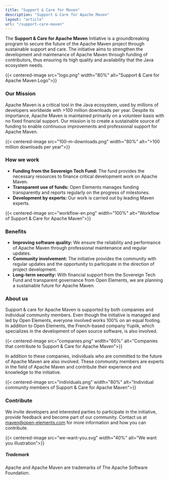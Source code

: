 ```yaml
---
title: "Support & Care for Maven"
description: "Support & Care for Apache Maven"
layout: "article"
url: "/support-care-maven"
---
```

The **Support & Care for Apache Maven** Initiative is a groundbreaking program to secure the future of the Apache Maven project through sustainable support and care.
The initiative aims to strengthen the development and maintenance of Apache Maven through funding of contributors, thus ensuring its high quality and availability that the Java ecosystem needs.

{{< centered-image src="logo.png" width="80%" alt="Support & Care for Apache Maven Logo">}}

### Our Mission

Apache Maven is a critical tool in the Java ecosystem, used by millions of developers worldwide with >100 million downloads per year.
Despite its importance, Apache Maven is maintained primarily on a volunteer basis with no fixed financial support.
Our mission is to create a sustainable source of funding to enable continuous improvements and professional support for Apache Maven.

{{< centered-image src="100-m-downloads.png" width="80%" alt=">100 million downloads per year">}}

### How we work

- **Funding from the Sovereign Tech Fund:** The fund provides the necessary resources to finance critical development work on Apache Maven.
- **Transparent use of funds:** Open Elements manages funding transparently and reports regularly on the progress of milestones.
- **Development by experts:** Our work is carried out by leading Maven experts.

{{< centered-image src="workflow-en.png" width="100%" alt="Workflow of Support & Care for Apache Maven">}}

### Benefits

- **Improving software quality:** We ensure the reliability and performance of Apache Maven through professional maintenance and regular updates.
- **Community involvement:** The initiative provides the community with regular updates and the opportunity to participate in the direction of project development.
- **Long-term security:** With financial support from the Sovereign Tech Fund and transparent governance from Open Elements, we are planning a sustainable future for Apache Maven.

### About us

Support & care for Apache Maven is supported by both companies and individual community members.
Even though the initiative is managed and led by Open Elements, everyone involved works 100% on an equal footing.
In addition to Open Elements, the French-based company Yupiik, which specializes in the development of open source software, is also involved.

{{< centered-image src="companies.png" width="60%" alt="Companies that contribute to Support & Care for Apache Maven">}}

In addition to these companies, individuals who are committed to the future of Apache Maven are also involved.
These community members are experts in the field of Apache Maven and contribute their experience and knowledge to the initiative.

{{< centered-image src="individuals.png" width="80%" alt="Individual community members of Support & Care for Apache Maven">}}

### Contribute

We invite developers and interested parties to participate in the initiative, provide feedback and become part of our community.
Contact us at [maven@open-elements.com](mailto:maven@open-elements.com) for more information and how you can contribute.

{{< centered-image src="we-want-you.svg" width="40%" alt="We want you illustration">}}

##### Trademark

Apache and Apache Maven are trademarks of The Apache Software Foundation.
